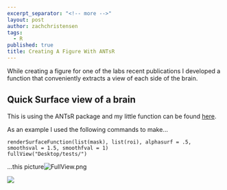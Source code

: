 ```yaml
---
excerpt_separator: "<!-- more -->"
layout: post
author: zachchristensen
tags: 
  - R
published: true
title: Creating A Figure With ANTsR
---
```

While creating a figure for one of the labs recent publications I developed a function that conveniently extracts a view of each side of the brain. 

<!-- more -->

## Quick Surface view of a brain
This is using the ANTsR package and my little function can be found [here](https://github.com/Tokazama/rft/blob/master/R/fullView.R).

As an example I used the following commands to make...
```
renderSurfaceFunction(list(mask), list(roi), alphasurf = .5, smoothsval = 1.5, smoothfval = 1)
fullView("Desktop/tests/")
```
...this picture![FullView.png]({{site.baseurl}}/media/FullView.png)

![]({{site.baseurl}}/media/FullView.png)
